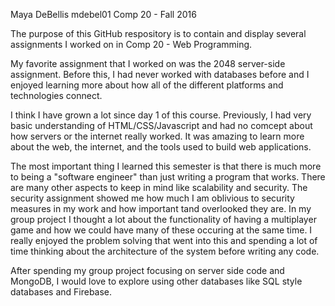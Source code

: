 Maya DeBellis
mdebel01
Comp 20 - Fall 2016

The purpose of this GitHub respository is to contain and display several
assignments I worked on in Comp 20 - Web Programming.


My favorite assignment that I worked on was the 2048 server-side assignment.
Before this, I had never worked with databases before and I enjoyed learning
more about how all of the different platforms and technologies connect.


I think I have grown a lot since day 1 of this course. Previously, I had very
basic understanding of HTML/CSS/Javascript and had no comcept about how servers
or the internet really worked. It was amazing to learn more about the web, the
internet, and the tools used to build web applications.


The most important thing I learned this semester is that there is much more to
being a "software engineer" than just writing a program that works. There
are many other aspects to keep in mind like scalability and security. The
security assignment showed me how much I am oblivious to security measures in
my work and how important tand overlooked they are. In my group project I thought
a lot about the functionality of having a multiplayer game and how we could have many of
these occuring at the same time. I really enjoyed the problem solving that went into
this and spending a lot of time thinking about the architecture of the system
before writing any code.


After spending my group project focusing on server side code and MongoDB, I 
would love to explore using other databases like SQL style databases and Firebase.

